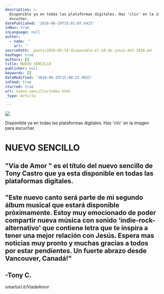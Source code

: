 ```yaml
---
description: >-
  Disponible ya en todas las plataformas digitales. Haz 'clic' en la imagen para
  escuchar.
datePublished: '2016-06-29T15:01:07.642Z'
inNav: true
inLanguage: null
author:
  - name: ''
    url: ''
sourcePath: _posts/2016-05-14-disponible-el-10-de-junio-del-2016.md
hasPage: true
authors: []
title: NUEVO SENCILLO
publisher: null
keywords: []
dateModified: '2016-06-29T15:00:23.962Z'
inFeed: true
starred: true
url: nuevo-sencillo/index.html
_type: Article

---
```

![](https://s3-us-west-2.amazonaws.com/the-grid-img/p/b09f43212974ad5cef3ce2875a48e1c5d64ca922.jpg)

Disponible ya en todas las plataformas digitales. Haz 'clic' en la imagen para escuchar.

# NUEVO SENCILLO

## "Vía de Amor " es el título del nuevo sencillo de Tony Castro que ya esta disponible en todas las plataformas digitales.

## "Este nuevo canto será parte de mi segundo álbum musical que estará disponible próximamente. Estoy muy emocionado de poder compartir nueva música con sonido 'indie-rock-alternativo' que contiene letra que te inspira a tener una mejor relación con Jesús. Espera mas noticias muy pronto y muchas gracias a todos por estar pendientes. Un fuerte abrazo desde Vancouver, Canadá!"

## -Tony C.

smarturl.it/ViadeAmor
